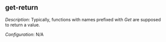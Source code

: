 ## get-return

_Description_: Typically, functions with names prefixed with _Get_ are supposed to return a value.

_Configuration_: N/A

